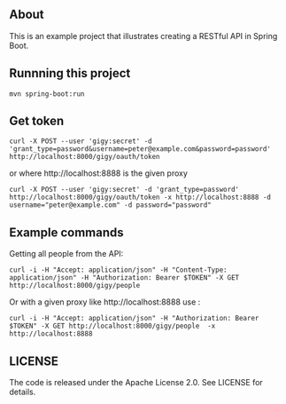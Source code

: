 ## About

This is an example project that illustrates creating a RESTful API in Spring Boot.

## Runnning this project

```
mvn spring-boot:run
```

## Get token

```
curl -X POST --user 'gigy:secret' -d 'grant_type=password&username=peter@example.com&password=password' http://localhost:8000/gigy/oauth/token
```

or 
 where http://localhost:8888 is the given proxy
```
curl -X POST --user 'gigy:secret' -d 'grant_type=password' http://localhost:8000/gigy/oauth/token -x http://localhost:8888 -d username="peter@example.com" -d password="password"
```


## Example commands

Getting all people from the API:
```
curl -i -H "Accept: application/json" -H "Content-Type: application/json" -H "Authorization: Bearer $TOKEN" -X GET http://localhost:8000/gigy/people
```

Or with a given proxy like http://localhost:8888 use :
```
curl -i -H "Accept: application/json" -H "Authorization: Bearer $TOKEN" -X GET http://localhost:8000/gigy/people  -x http://localhost:8888
```

## LICENSE

The code is released under the Apache License 2.0. See LICENSE for details.
